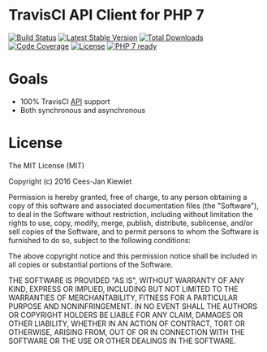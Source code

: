 # TravisCI API Client for PHP 7

[![Build Status](https://travis-ci.org/WyriHaximus/php-travis-client.svg?branch=master)](https://travis-ci.org/WyriHaximus/php-travis-client)
[![Latest Stable Version](https://poser.pugx.org/WyriHaximus/travis-client/v/stable.png)](https://packagist.org/packages/WyriHaximus/travis-client)
[![Total Downloads](https://poser.pugx.org/WyriHaximus/travis-client/downloads.png)](https://packagist.org/packages/WyriHaximus/travis-client)
[![Code Coverage](https://scrutinizer-ci.com/g/WyriHaximus/php-travis-client/badges/coverage.png?b=master)](https://scrutinizer-ci.com/g/WyriHaximus/php-travis-client/?branch=master)
[![License](https://poser.pugx.org/WyriHaximus/travis-client/license.png)](https://packagist.org/packages/wyrihaximus/travis-client)
[![PHP 7 ready](http://php7ready.timesplinter.ch/WyriHaximus/php-travis-client/badge.svg)](https://travis-ci.org/WyriHaximus/php-travis-client)


# Goals

* 100% TravisCI [API](https://docs.travis-ci.com/api) support
* Both synchronous and asynchronous

# License

The MIT License (MIT)

Copyright (c) 2016 Cees-Jan Kiewiet

Permission is hereby granted, free of charge, to any person obtaining a copy
of this software and associated documentation files (the "Software"), to deal
in the Software without restriction, including without limitation the rights
to use, copy, modify, merge, publish, distribute, sublicense, and/or sell
copies of the Software, and to permit persons to whom the Software is
furnished to do so, subject to the following conditions:

The above copyright notice and this permission notice shall be included in all
copies or substantial portions of the Software.

THE SOFTWARE IS PROVIDED "AS IS", WITHOUT WARRANTY OF ANY KIND, EXPRESS OR
IMPLIED, INCLUDING BUT NOT LIMITED TO THE WARRANTIES OF MERCHANTABILITY,
FITNESS FOR A PARTICULAR PURPOSE AND NONINFRINGEMENT. IN NO EVENT SHALL THE
AUTHORS OR COPYRIGHT HOLDERS BE LIABLE FOR ANY CLAIM, DAMAGES OR OTHER
LIABILITY, WHETHER IN AN ACTION OF CONTRACT, TORT OR OTHERWISE, ARISING FROM,
OUT OF OR IN CONNECTION WITH THE SOFTWARE OR THE USE OR OTHER DEALINGS IN THE
SOFTWARE.
